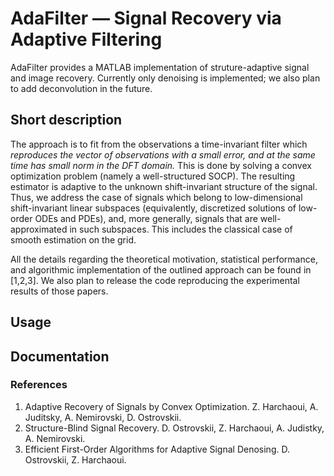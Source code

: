 # AdaFilter — Signal Recovery via Adaptive Filtering

AdaFilter provides a MATLAB implementation of struture-adaptive signal and image recovery. Currently only denoising is implemented; we also plan to add deconvolution in the future.

## Short description

The approach is to fit from the observations a time-invariant filter which *reproduces the vector of observations with a small error, and at the same time has small norm in the DFT domain.* This is done by solving a convex optimization problem (namely a well-structured SOCP).
The resulting estimator is adaptive to the unknown shift-invariant structure of the signal. Thus, we address the case of signals 
which belong to low-dimensional shift-invariant linear subspaces (equivalently, discretized solutions of low-order ODEs and PDEs), and, more generally, signals that are well-approximated in such subspaces. This includes the classical case of smooth estimation on the grid.

All the details regarding the theoretical motivation, statistical performance, and algorithmic implementation of the outlined approach can be found in [1,2,3]. We also plan to release the code reproducing the experimental results of those papers.

## Usage

## Documentation

### References

1. Adaptive Recovery of Signals by Convex Optimization. Z. Harchaoui, A. Juditsky, A. Nemirovski, D. Ostrovskii.
2. Structure-Blind Signal Recovery. D. Ostrovskii, Z. Harchaoui, A. Judistky, A. Nemirovski.
3. Efficient First-Order Algorithms for Adaptive Signal Denosing. D. Ostrovskii, Z. Harchaoui.
